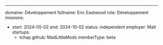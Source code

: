 ---
domaine: Développement
fullname: Eric Eastwood
role: Développement
missions:
  - start: 2024-05-02
    end: 2024-10-02
    status: independent
    employer: Malt
    startups:
      - tchap
github: MadLittleMods
memberType: beta

